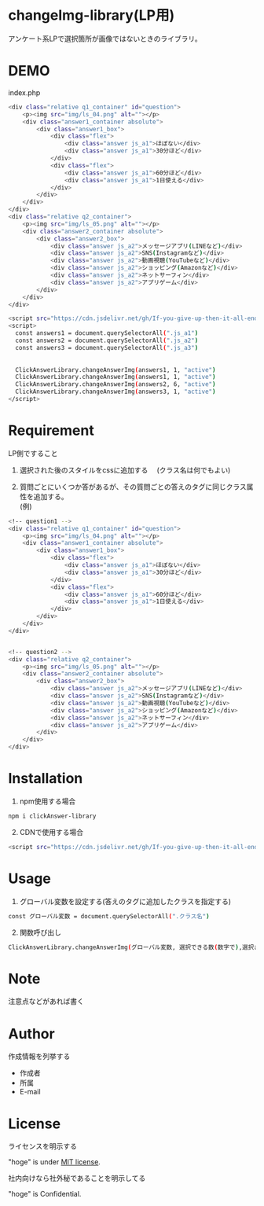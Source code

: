 # changeImg-library(LP用)

アンケート系LPで選択箇所が画像ではないときのライブラリ。 
 
# DEMO
index.php

```bash
<div class="relative q1_container" id="question">
    <p><img src="img/ls_04.png" alt=""></p>
    <div class="answer1_container absolute">
        <div class="answer1_box">
            <div class="flex">
                <div class="answer js_a1">ほぼない</div>
                <div class="answer js_a1">30分ほど</div>
            </div>
            <div class="flex">
                <div class="answer js_a1">60分ほど</div>
                <div class="answer js_a1">1日使える</div>
            </div>
        </div>
    </div>
</div>
<div class="relative q2_container">
    <p><img src="img/ls_05.png" alt=""></p>
    <div class="answer2_container absolute">
        <div class="answer2_box">     
            <div class="answer js_a2">メッセージアプリ(LINEなど)</div>
            <div class="answer js_a2">SNS(Instagramなど)</div>
            <div class="answer js_a2">動画視聴(YouTubeなど)</div>
            <div class="answer js_a2">ショッピング(Amazonなど)</div>
            <div class="answer js_a2">ネットサーフィン</div>
            <div class="answer js_a2">アプリゲーム</div>
        </div>
    </div>
</div>
```

 ```bash
<script src="https://cdn.jsdelivr.net/gh/If-you-give-up-then-it-all-ends-here/clickAnswer-library@v1.0.3/dist/index.js"></script>
<script>
   const answers1 = document.querySelectorAll(".js_a1")
   const answers2 = document.querySelectorAll(".js_a2")
   const answers3 = document.querySelectorAll(".js_a3")
   
   
   ClickAnswerLibrary.changeAnswerImg(answers1, 1, "active")
   ClickAnswerLibrary.changeAnswerImg(answers1, 1, "active")
   ClickAnswerLibrary.changeAnswerImg(answers2, 6, "active")
   ClickAnswerLibrary.changeAnswerImg(answers3, 1, "active")
</script>
 ```

 
 
# Requirement
 
LP側ですること

1. 選択された後のスタイルをcssに追加する　
(クラス名は何でもよい)

2. 質問ごとにいくつか答があるが、その質問ごとの答えのタグに同じクラス属性を追加する。    
(例) 
```bash
<!-- question1 -->
<div class="relative q1_container" id="question">
    <p><img src="img/ls_04.png" alt=""></p>
    <div class="answer1_container absolute">
        <div class="answer1_box">
            <div class="flex">
                <div class="answer js_a1">ほぼない</div>
                <div class="answer js_a1">30分ほど</div>
            </div>
            <div class="flex">
                <div class="answer js_a1">60分ほど</div>
                <div class="answer js_a1">1日使える</div>
            </div>
        </div>
    </div>
</div>


<!-- question2 -->
<div class="relative q2_container">
    <p><img src="img/ls_05.png" alt=""></p>
    <div class="answer2_container absolute">
        <div class="answer2_box">     
            <div class="answer js_a2">メッセージアプリ(LINEなど)</div>
            <div class="answer js_a2">SNS(Instagramなど)</div>
            <div class="answer js_a2">動画視聴(YouTubeなど)</div>
            <div class="answer js_a2">ショッピング(Amazonなど)</div>
            <div class="answer js_a2">ネットサーフィン</div>
            <div class="answer js_a2">アプリゲーム</div>
        </div>
    </div>
</div>
```

 
# Installation
 
1. npm使用する場合
 ```bash
 npm i clickAnswer-library
 ```
2. CDNで使用する場合
 ```bash
 <script src="https://cdn.jsdelivr.net/gh/If-you-give-up-then-it-all-ends-here/clickAnswer-library@v1.0.3/dist/index.js"></script>
 ```
 
# Usage
 
1. グローバル変数を設定する(答えのタグに追加したクラスを指定する)
 
```bash
const グローバル変数 = document.querySelectorAll(".クラス名")
```

2. 関数呼び出し  
 
```bash
ClickAnswerLibrary.changeAnswerImg(グローバル変数, 選択できる数(数字で),選択された後のスタイルを追加したクラス名 )
```
       
 
# Note
 
注意点などがあれば書く
 
# Author
 
作成情報を列挙する
 
* 作成者
* 所属
* E-mail
 
# License
ライセンスを明示する
 
"hoge" is under [MIT license](https://en.wikipedia.org/wiki/MIT_License).
 
社内向けなら社外秘であることを明示してる
 
"hoge" is Confidential.
